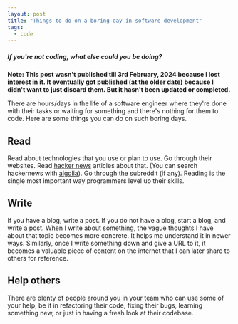 ```yaml
---
layout: post
title: "Things to do on a boring day in software development"
tags:
  - code
---
```


##### If you're not coding, what else could you be doing?

**Note: This post wasn't published till 3rd February, 2024 because I lost interest in it. It eventually got published (at the older date) because I didn't want to just discard them. But it hasn't been updated or completed.**

There are hours/days in the life of a software engineer where they're done with their tasks or waiting for something and there's nothing for them to code. Here are some things you can do on such boring days.

## Read

Read about technologies that you use or plan to use. Go through their websites. Read [hacker news](https://news.ycombinator.com/) articles about that. (You can search hackernews with [algolia](https://hn.algolia.com/)). Go through the subreddit (if any). Reading is the single most important way programmers level up their skills.

## Write

If you have a blog, write a post. If you do not have a blog, start a blog, and write a post. When I write about something, the vague thoughts I have about that topic becomes more concrete. It helps me understand it in newer ways. Similarly, once I write something down and give a URL to it, it becomes a valuable piece of content on the internet that I can later share to others for reference.

## Help others

There are plenty of people around you in your team who can use some of your help, be it in refactoring their code, fixing their bugs, learning something new, or just in having a fresh look at their codebase.

## 
